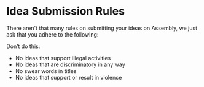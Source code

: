 # Idea Submission Rules

There aren't that many rules on submitting your ideas on Assembly, we just ask that you adhere to the following: 

Don’t do this:
- No ideas that support illegal activities
- No ideas that are discriminatory in any way 
- No swear words in titles
- No ideas that support or result in violence

